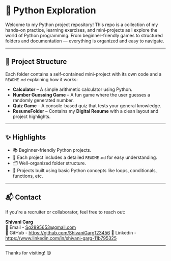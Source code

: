 # 🚀 Python Exploration

Welcome to my Python project repository! This repo is a collection of my hands-on practice, learning exercises, and mini-projects as I explore the world of Python programming. From beginner-friendly games to structured folders and documentation — everything is organized and easy to navigate.

---

## 📁 Project Structure

Each folder contains a self-contained mini-project with its own code and a `README.md` explaining how it works:

- **Calculator** – A simple arithmetic calculator using Python.
- **Number Guessing Game** – A fun game where the user guesses a randomly generated number.
- **Quiz Game** – A console-based quiz that tests your general knowledge.
- **ResumeFolder** – Contains my **Digital Resume** with a clean layout and project highlights.

---

## ✨ Highlights

- 📚 Beginner-friendly Python projects.
- 📄 Each project includes a detailed `README.md` for easy understanding.
- 🗂️ Well-organized folder structure.
- 📌 Projects built using basic Python concepts like loops, conditionals, functions, etc.

---

## 📬 Contact

If you're a recruiter or collaborator, feel free to reach out:

**Shivani Garg**  
📧  Email - Sg2895653@gmail.com  
🐙  GitHub - https://github.com/ShivaniGarg123456
🔗 Linkedin -   https://www.linkedin.com/in/shivani-garg-11b795325

---

Thanks for visiting! 😊  
